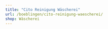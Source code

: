 ```yaml
---
title: "Cito Reinigung Wäscherei"
url: /boeblingen/cito-reinigung-waescherei/
shop: Wäscherei
---
```

